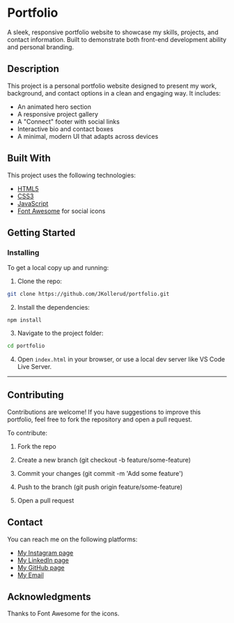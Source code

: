 # Portfolio

A sleek, responsive portfolio website to showcase my skills, projects, and contact information. Built to demonstrate both front-end development ability and personal branding.

## Description

This project is a personal portfolio website designed to present my work, background, and contact options in a clean and engaging way. It includes:

- An animated hero section
- A responsive project gallery
- A "Connect" footer with social links
- Interactive bio and contact boxes
- A minimal, modern UI that adapts across devices

## Built With

This project uses the following technologies:

- [HTML5](https://developer.mozilla.org/en-US/docs/Web/Guide/HTML/HTML5)
- [CSS3](https://developer.mozilla.org/en-US/docs/Web/CSS)
- [JavaScript](https://developer.mozilla.org/en-US/docs/Web/JavaScript)
- [Font Awesome](https://fontawesome.com/) for social icons

## Getting Started

### Installing

To get a local copy up and running:

1. Clone the repo:
```bash
git clone https://github.com/JKollerud/portfolio.git
```

2. Install the dependencies:
```
npm install
```

3. Navigate to the project folder:
```bash
cd portfolio
```

4. Open `index.html` in your browser, or use a local dev server like VS Code Live Server.

---

## Contributing

Contributions are welcome! If you have suggestions to improve this portfolio, feel free to fork the repository and open a pull request.

To contribute:

1. Fork the repo

2. Create a new branch (git checkout -b feature/some-feature)

3. Commit your changes (git commit -m 'Add some feature')

4. Push to the branch (git push origin feature/some-feature)

5. Open a pull request

## Contact

You can reach me on the following platforms:

- [My Instagram page](https://www.instagram.com/skrollefanten)
- [My LinkedIn page](https://www.linkedin.com/in/joakim-kollerud-723803369)
- [My GitHub page](https://github.com/JKollerud)
- [My Email](mailto:j_kollerud@hotmail.com)

## Acknowledgments

Thanks to Font Awesome for the icons.
